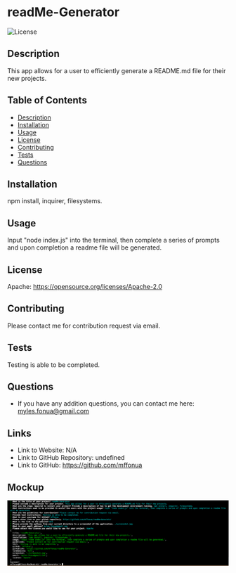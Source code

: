 
# **readMe-Generator**
    
![License](https://img.shields.io/badge/License-Apache_2.0-blue.svg)

## Description
This app allows for a user to efficiently generate a README.md file for their new projects. 

## Table of Contents
- [Description](#Description)
- [Installation](#Installation)
- [Usage](#Usage)
- [License](#License)
- [Contributing](#Contributing)
- [Tests](#Tests)
- [Questions](#Questions)

## Installation
npm install, inquirer, filesystems.
    
## Usage
Input "node index.js" into the terminal, then complete a series of prompts and upon completion a readme file will be generated.

## License
Apache:  https://opensource.org/licenses/Apache-2.0 
    
## Contributing
Please contact me for contribution request via email.

## Tests
Testing is able to be completed.

## Questions
* If you have any addition questions, you can contact me here: myles.fonua@gmail.com

## Links
* Link to Website: N/A
* Link to GitHub Repository: undefined
* Link to GitHub: https://github.com/mffonua

## Mockup
![screenshot of project](./screenshot.jpg)
